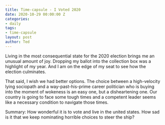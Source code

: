 ```yaml
---
title: Time-capsule - I Voted 2020
date: 2020-10-29 00:00:00 Z
categories:
- daily
tags:
- time-capsule
layout: post
author: Ted
---
```


Living in the most consequential state for the 2020 election brings me an unusual amount of joy. Dropping my ballot into the collection box was a highlight of my year. And I am on the edge of my seat to see how the election culminates. 

That said, I wish we had better options. The choice between a high-velocity lying sociopath and a way-past-his-prime career politician who is buying into the moment of wokeness is an easy one, but a disheartening one. Our country is going to face some tough times and a competent leader seems like a necessary condition to navigate those times.

Summary: How wonderful it is to vote and live in the united states. How sad is it that we keep nominating horrible choices to steer the ship?